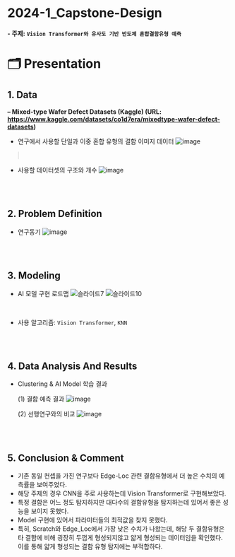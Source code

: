 # 2024-1_Capstone-Design
**- 주제: `Vision Transformer와 유사도 기반 반도체 혼합결함유형 예측`**
<br/>

# 🗂 Presentation
## 1. Data
**&ndash; Mixed-type Wafer Defect Datasets (Kaggle) (URL: https://www.kaggle.com/datasets/co1d7era/mixedtype-wafer-defect-datasets)**

* 연구에서 사용할 단일과 이중 혼합 유형의 결함 이미지 데이터
![image](https://github.com/user-attachments/assets/bba3ff88-b11a-46cc-8813-20c1a31dcd4c)
><br/>
* 사용할 데이터셋의 구조와 개수
![image](https://github.com/user-attachments/assets/ef8c52f4-4924-4ee8-acae-ff95454a4a13)


<br/><br/>
## 2. Problem Definition
- 연구동기
![image](https://github.com/user-attachments/assets/c7305bb2-0621-40fc-bc3d-41bd9ca6aa78)


<br/><br/>
## 3. Modeling
- AI 모델 구현 로드맵
![슬라이드7](https://github.com/user-attachments/assets/2efc3049-f7e8-4c9f-92ff-2b42f964e08a)
![슬라이드10](https://github.com/user-attachments/assets/bbe4bc64-6fb3-4877-8887-3b1998ad12de)

<br/>

- 사용 알고리즘: `Vision Transformer`, `KNN`

<br/><br/>
## 4. Data Analysis And Results 
- Clustering & AI Model 학습 결과

     (1) 결함 예측 결과
     ![image](https://github.com/user-attachments/assets/c78011fe-b602-4396-af2a-7008e7d2100b)



     (2) 선행연구와의 비교
     ![image](https://github.com/user-attachments/assets/57c4a5be-9563-42bb-a79f-94ccde4042f3)

<br/><br/>
## 5. Conclusion & Comment
- 기존 동일 컨셉을 가진 연구보다 Edge-Loc 관련 결함유형에서 더 높은 수치의 예측률을 보여주었다.
- 해당 주제의 경우 CNN을 주로 사용하는데 Vision Transformer로 구현해보았다.
- 특정 결함은 어느 정도 탐지하지만 대다수의 결함유형을 탐지하는데 있어서 좋은 성능을 보이지 못했다.
- Model 구현에 있어서 파라미터들의 최적값을 찾지 못했다.
- 특히, Scratch와 Edge_Loc에서 가장 낮은 수치가 나왔는데, 해당 두 결함유형은 타 결함에 비해 굉장히 두껍게 형성되지않고 얇게 형성되는 데이터임을 확인했다. 이를 통해 얇게 형성되는 결함 유형 탐지에는 부적합하다.




